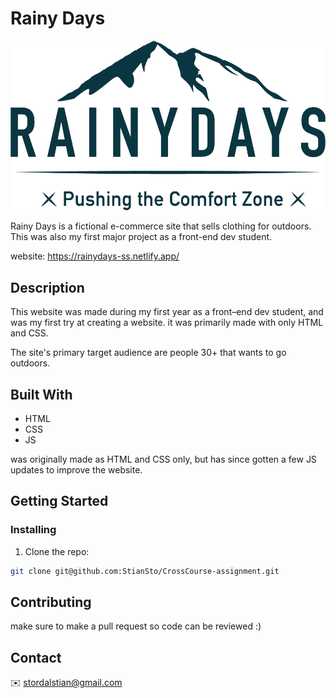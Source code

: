 # Rainy Days
![image](Assets/images/rainydays_full_logo.png)

Rainy Days is a fictional e-commerce site that sells clothing for outdoors. This was also my first major project as a front-end dev student.

website: https://rainydays-ss.netlify.app/

## Description
This website was made during my first year as a front–end dev student, and was my first try at creating a website. it was primarily made with only HTML and CSS. 

The site's primary target audience are people 30+ that wants to go outdoors. 

## Built With

- HTML
- CSS 
- JS

was originally made as HTML and CSS only, but has since gotten a few JS updates to improve the website.

## Getting Started

### Installing
1. Clone the repo:

```bash
git clone git@github.com:StianSto/CrossCourse-assignment.git
```

<!--### Running
To run the app, run the following commands:

```bash
npm run start
```-->

## Contributing

make sure to make a pull request so code can be reviewed :)

## Contact

:envelope: stordalstian@gmail.com
